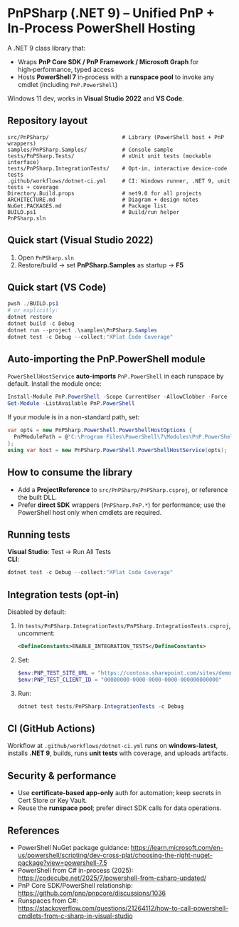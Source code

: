 # PnPSharp (.NET 9) – Unified PnP + In‑Process PowerShell Hosting

A .NET 9 class library that:
- Wraps **PnP Core SDK / PnP Framework / Microsoft Graph** for high‑performance, typed access
- Hosts **PowerShell 7** in‑process with a **runspace pool** to invoke any cmdlet (including `PnP.PowerShell`)

Windows 11 dev, works in **Visual Studio 2022** and **VS Code**.

## Repository layout
```
src/PnPSharp/                       # Library (PowerShell host + PnP wrappers)
samples/PnPSharp.Samples/           # Console sample
tests/PnPSharp.Tests/               # xUnit unit tests (mockable interface)
tests/PnPSharp.IntegrationTests/    # Opt-in, interactive device-code tests
.github/workflows/dotnet-ci.yml     # CI: Windows runner, .NET 9, unit tests + coverage
Directory.Build.props               # net9.0 for all projects
ARCHITECTURE.md                     # Diagram + design notes
NuGet.PACKAGES.md                   # Package list
BUILD.ps1                           # Build/run helper
PnPSharp.sln
```

## Quick start (Visual Studio 2022)
1. Open `PnPSharp.sln`
2. Restore/build → set **PnPSharp.Samples** as startup → **F5**

## Quick start (VS Code)
```powershell
pwsh ./BUILD.ps1
# or explicitly:
dotnet restore
dotnet build -c Debug
dotnet run --project .\samples\PnPSharp.Samples
dotnet test -c Debug --collect:"XPlat Code Coverage"
```

## Auto‑importing the PnP.PowerShell module
`PowerShellHostService` **auto-imports** `PnP.PowerShell` in each runspace by default. Install the module once:
```powershell
Install-Module PnP.PowerShell -Scope CurrentUser -AllowClobber -Force
Get-Module -ListAvailable PnP.PowerShell
```
If your module is in a non-standard path, set:
```csharp
var opts = new PnPSharp.PowerShell.PowerShellHostOptions {
  PnPModulePath = @"C:\Program Files\PowerShell\7\Modules\PnP.PowerShell"
};
using var host = new PnPSharp.PowerShell.PowerShellHostService(opts);
```

## How to consume the library
- Add a **ProjectReference** to `src/PnPSharp/PnPSharp.csproj`, or reference the built DLL.
- Prefer **direct SDK** wrappers (`PnPSharp.PnP.*`) for performance; use the PowerShell host only when cmdlets are required.

## Running tests
**Visual Studio**: Test → Run All Tests  
**CLI**:
```powershell
dotnet test -c Debug --collect:"XPlat Code Coverage"
```

## Integration tests (opt-in)
Disabled by default:
1. In `tests/PnPSharp.IntegrationTests/PnPSharp.IntegrationTests.csproj`, uncomment:
   ```xml
   <DefineConstants>ENABLE_INTEGRATION_TESTS</DefineConstants>
   ```
2. Set:
   ```powershell
   $env:PNP_TEST_SITE_URL = "https://contoso.sharepoint.com/sites/demo"
   $env:PNP_TEST_CLIENT_ID = "00000000-0000-0000-0000-000000000000"
   ```
3. Run:
   ```powershell
   dotnet test tests/PnPSharp.IntegrationTests -c Debug
   ```

## CI (GitHub Actions)
Workflow at `.github/workflows/dotnet-ci.yml` runs on **windows-latest**, installs **.NET 9**, builds, runs **unit tests** with coverage, and uploads artifacts.

## Security & performance
- Use **certificate-based app-only** auth for automation; keep secrets in Cert Store or Key Vault.
- Reuse the **runspace pool**; prefer direct SDK calls for data operations.

## References
- PowerShell NuGet package guidance: https://learn.microsoft.com/en-us/powershell/scripting/dev-cross-plat/choosing-the-right-nuget-package?view=powershell-7.5
- PowerShell from C# in-process (2025): https://codecube.net/2025/7/powershell-from-csharp-updated/
- PnP Core SDK/PowerShell relationship: https://github.com/pnp/pnpcore/discussions/1036
- Runspaces from C#: https://stackoverflow.com/questions/21264112/how-to-call-powershell-cmdlets-from-c-sharp-in-visual-studio